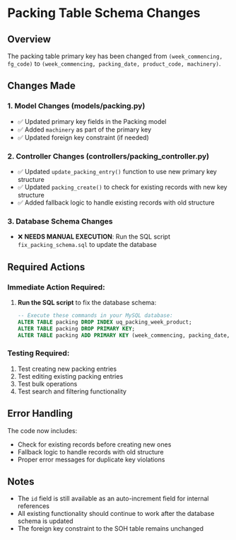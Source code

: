 # Packing Table Schema Changes

## Overview
The packing table primary key has been changed from `(week_commencing, fg_code)` to `(week_commencing, packing_date, product_code, machinery)`.

## Changes Made

### 1. Model Changes (models/packing.py)
- ✅ Updated primary key fields in the Packing model
- ✅ Added `machinery` as part of the primary key
- ✅ Updated foreign key constraint (if needed)

### 2. Controller Changes (controllers/packing_controller.py)
- ✅ Updated `update_packing_entry()` function to use new primary key structure
- ✅ Updated `packing_create()` to check for existing records with new key structure
- ✅ Added fallback logic to handle existing records with old structure

### 3. Database Schema Changes
- ❌ **NEEDS MANUAL EXECUTION**: Run the SQL script `fix_packing_schema.sql` to update the database

## Required Actions

### Immediate Action Required:
1. **Run the SQL script** to fix the database schema:
   ```sql
   -- Execute these commands in your MySQL database:
   ALTER TABLE packing DROP INDEX uq_packing_week_product;
   ALTER TABLE packing DROP PRIMARY KEY;
   ALTER TABLE packing ADD PRIMARY KEY (week_commencing, packing_date, product_code, machinery);
   ```

### Testing Required:
1. Test creating new packing entries
2. Test editing existing packing entries
3. Test bulk operations
4. Test search and filtering functionality

## Error Handling
The code now includes:
- Check for existing records before creating new ones
- Fallback logic to handle records with old structure
- Proper error messages for duplicate key violations

## Notes
- The `id` field is still available as an auto-increment field for internal references
- All existing functionality should continue to work after the database schema is updated
- The foreign key constraint to the SOH table remains unchanged 
